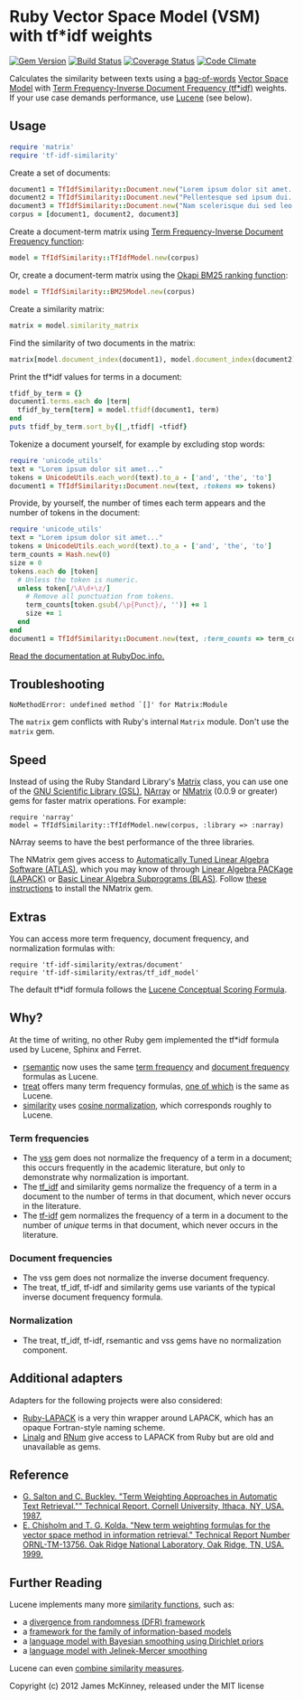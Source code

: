 # Ruby Vector Space Model (VSM) with tf*idf weights

[![Gem Version](https://badge.fury.io/rb/tf-idf-similarity.svg)](https://badge.fury.io/rb/tf-idf-similarity)
[![Build Status](https://secure.travis-ci.org/jpmckinney/tf-idf-similarity.png)](https://travis-ci.org/jpmckinney/tf-idf-similarity)
[![Coverage Status](https://coveralls.io/repos/jpmckinney/tf-idf-similarity/badge.png)](https://coveralls.io/r/jpmckinney/tf-idf-similarity)
[![Code Climate](https://codeclimate.com/github/jpmckinney/tf-idf-similarity.png)](https://codeclimate.com/github/jpmckinney/tf-idf-similarity)

Calculates the similarity between texts using a [bag-of-words](https://en.wikipedia.org/wiki/Bag_of_words_model) [Vector Space Model](https://en.wikipedia.org/wiki/Vector_space_model) with [Term Frequency-Inverse Document Frequency (tf*idf)](https://en.wikipedia.org/wiki/Tf–idf) weights. If your use case demands performance, use [Lucene](http://lucene.apache.org/core/) (see below).

## Usage

```ruby
require 'matrix'
require 'tf-idf-similarity'
```

Create a set of documents:

```ruby
document1 = TfIdfSimilarity::Document.new("Lorem ipsum dolor sit amet...")
document2 = TfIdfSimilarity::Document.new("Pellentesque sed ipsum dui...")
document3 = TfIdfSimilarity::Document.new("Nam scelerisque dui sed leo...")
corpus = [document1, document2, document3]
```

Create a document-term matrix using [Term Frequency-Inverse Document Frequency function](https://en.wikipedia.org/wiki/Tf–idf):

```ruby
model = TfIdfSimilarity::TfIdfModel.new(corpus)
```

Or, create a document-term matrix using the [Okapi BM25 ranking function](https://en.wikipedia.org/wiki/Okapi_BM25):

```ruby
model = TfIdfSimilarity::BM25Model.new(corpus)
```

Create a similarity matrix:

```ruby
matrix = model.similarity_matrix
```

Find the similarity of two documents in the matrix:

```ruby
matrix[model.document_index(document1), model.document_index(document2)]
```

Print the tf*idf values for terms in a document:

```ruby
tfidf_by_term = {}
document1.terms.each do |term|
  tfidf_by_term[term] = model.tfidf(document1, term)
end
puts tfidf_by_term.sort_by{|_,tfidf| -tfidf}
```

Tokenize a document yourself, for example by excluding stop words:

```ruby
require 'unicode_utils'
text = "Lorem ipsum dolor sit amet..."
tokens = UnicodeUtils.each_word(text).to_a - ['and', 'the', 'to']
document1 = TfIdfSimilarity::Document.new(text, :tokens => tokens)
```

Provide, by yourself, the number of times each term appears and the number of tokens in the document:

```ruby
require 'unicode_utils'
text = "Lorem ipsum dolor sit amet..."
tokens = UnicodeUtils.each_word(text).to_a - ['and', 'the', 'to']
term_counts = Hash.new(0)
size = 0
tokens.each do |token|
  # Unless the token is numeric.
  unless token[/\A\d+\z/]
    # Remove all punctuation from tokens.
    term_counts[token.gsub(/\p{Punct}/, '')] += 1
    size += 1
  end
end
document1 = TfIdfSimilarity::Document.new(text, :term_counts => term_counts, :size => size)
```

[Read the documentation at RubyDoc.info.](http://rubydoc.info/gems/tf-idf-similarity)

## Troubleshooting

```
NoMethodError: undefined method `[]' for Matrix:Module
```

The `matrix` gem conflicts with Ruby's internal `Matrix` module. Don't use the `matrix` gem.

## Speed

Instead of using the Ruby Standard Library's [Matrix](http://www.ruby-doc.org/stdlib-2.0/libdoc/matrix/rdoc/Matrix.html) class, you can use one of the [GNU Scientific Library (GSL)](http://www.gnu.org/software/gsl/), [NArray](http://narray.rubyforge.org/) or [NMatrix](https://github.com/SciRuby/nmatrix) (0.0.9 or greater) gems for faster matrix operations. For example:

    require 'narray'
    model = TfIdfSimilarity::TfIdfModel.new(corpus, :library => :narray)

NArray seems to have the best performance of the three libraries.

The NMatrix gem gives access to [Automatically Tuned Linear Algebra Software (ATLAS)](http://math-atlas.sourceforge.net/), which you may know of through [Linear Algebra PACKage (LAPACK)](http://www.netlib.org/lapack/) or [Basic Linear Algebra Subprograms (BLAS)](http://www.netlib.org/blas/). Follow [these instructions](https://github.com/SciRuby/nmatrix#installation) to install the NMatrix gem.

## Extras

You can access more term frequency, document frequency, and normalization formulas with:

    require 'tf-idf-similarity/extras/document'
    require 'tf-idf-similarity/extras/tf_idf_model'

The default tf*idf formula follows the [Lucene Conceptual Scoring Formula](http://lucene.apache.org/core/4_0_0/core/org/apache/lucene/search/similarities/TFIDFSimilarity.html).

## Why?

At the time of writing, no other Ruby gem implemented the tf*idf formula used by Lucene, Sphinx and Ferret.

* [rsemantic](https://github.com/josephwilk/rsemantic) now uses the same [term frequency](https://github.com/josephwilk/rsemantic/blob/master/lib/semantic/transform/tf_idf_transform.rb#L14) and [document frequency](https://github.com/josephwilk/rsemantic/blob/master/lib/semantic/transform/tf_idf_transform.rb#L13) formulas as Lucene.
* [treat](https://github.com/louismullie/treat) offers many term frequency formulas, [one of which](https://github.com/louismullie/treat/blob/master/lib/treat/workers/extractors/tf_idf/native.rb#L13) is the same as Lucene.
* [similarity](https://github.com/bbcrd/Similarity) uses [cosine normalization](https://github.com/bbcrd/Similarity/blob/master/lib/similarity/term_document_matrix.rb#L23), which corresponds roughly to Lucene.

### Term frequencies

* The [vss](https://github.com/mkdynamic/vss) gem does not normalize the frequency of a term in a document; this occurs frequently in the academic literature, but only to demonstrate why normalization is important.
* The [tf_idf](https://github.com/reddavis/TF-IDF) and similarity gems normalize the frequency of a term in a document to the number of terms in that document, which never occurs in the literature.
* The [tf-idf](https://github.com/mchung/tf-idf) gem normalizes the frequency of a term in a document to the number of *unique* terms in that document, which never occurs in the literature.

### Document frequencies

* The vss gem does not normalize the inverse document frequency.
* The treat, tf_idf, tf-idf and similarity gems use variants of the typical inverse document frequency formula.

### Normalization

* The treat, tf_idf, tf-idf, rsemantic and vss gems have no normalization component.

## Additional adapters

Adapters for the following projects were also considered:

* [Ruby-LAPACK](http://ruby.gfd-dennou.org/products/ruby-lapack/) is a very thin wrapper around LAPACK, which has an opaque Fortran-style naming scheme.
* [Linalg](https://github.com/quix/linalg) and [RNum](http://rnum.rubyforge.org/) give access to LAPACK from Ruby but are old and unavailable as gems.

## Reference

* [G. Salton and C. Buckley. "Term Weighting Approaches in Automatic Text Retrieval."" Technical Report. Cornell University, Ithaca, NY, USA. 1987.](http://www.cs.odu.edu/~jbollen/IR04/readings/article1-29-03.pdf)
* [E. Chisholm and T. G. Kolda. "New term weighting formulas for the vector space method in information retrieval." Technical Report Number ORNL-TM-13756. Oak Ridge National Laboratory, Oak Ridge, TN, USA. 1999.](http://www.sandia.gov/~tgkolda/pubs/bibtgkfiles/ornl-tm-13756.pdf)

## Further Reading

Lucene implements many more [similarity functions](http://lucene.apache.org/core/4_0_0/core/org/apache/lucene/search/similarities/Similarity.html), such as:

* a [divergence from randomness (DFR) framework](http://lucene.apache.org/core/4_0_0/core/org/apache/lucene/search/similarities/DFRSimilarity.html)
* a [framework for the family of information-based models](http://lucene.apache.org/core/4_0_0/core/org/apache/lucene/search/similarities/IBSimilarity.html)
* a [language model with Bayesian smoothing using Dirichlet priors](http://lucene.apache.org/core/4_0_0/core/org/apache/lucene/search/similarities/LMDirichletSimilarity.html)
* a [language model with Jelinek-Mercer smoothing](http://lucene.apache.org/core/4_0_0/core/org/apache/lucene/search/similarities/LMJelinekMercerSimilarity.html)

Lucene can even [combine similarity measures](http://lucene.apache.org/core/4_0_0/core/org/apache/lucene/search/similarities/MultiSimilarity.html).

Copyright (c) 2012 James McKinney, released under the MIT license
